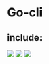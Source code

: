 # Go-cli

## include:
<img src="https://img.icons8.com/color/48/000000/golang.png"/>
<img src="https://img.icons8.com/color/48/000000/postgreesql.png"/>
<img src="https://img.icons8.com/color/48/000000/redis.png"/>
